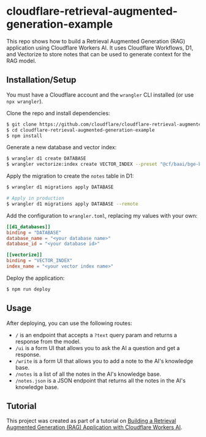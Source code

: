 # cloudflare-retrieval-augmented-generation-example

This repo shows how to build a Retrieval Augmented Generation (RAG) application using Cloudflare Workers AI. It uses Cloudflare Workflows, D1, and Vectorize to store notes that can be used to generate context for the RAG model.

## Installation/Setup

You must have a Cloudflare account and the `wrangler` CLI installed (or use `npx wrangler`).

Clone the repo and install dependencies:

```bash
$ git clone https://github.com/cloudflare/cloudflare-retrieval-augmented-generation-example.git
$ cd cloudflare-retrieval-augmented-generation-example
$ npm install
```

Generate a new database and vector index:

```bash
$ wrangler d1 create DATABASE
$ wrangler vectorize:index create VECTOR_INDEX --preset "@cf/baai/bge-base-en-v1.5"
```

Apply the migration to create the `notes` table in D1:

```bash
$ wrangler d1 migrations apply DATABASE

# Apply in production
$ wrangler d1 migrations apply DATABASE --remote
```

Add the configuration to `wrangler.toml`, replacing my values with your own:

```toml
[[d1_databases]]
binding = "DATABASE"
database_name = "<your database name>"
database_id = "<your database id>"

[[vectorize]]
binding = "VECTOR_INDEX"
index_name = "<your vector index name>"
```

Deploy the application:

```bash
$ npm run deploy
```

## Usage

After deploying, you can use the following routes:

- `/` is an endpoint that accepts a `?text` query param and returns a response from the model.
- `/ui` is a form UI that allows you to ask the AI a question and get a response.
- `/write` is a form UI that allows you to add a note to the AI's knowledge base.
- `/notes` is a list of all the notes in the AI's knowledge base.
- `/notes.json` is a JSON endpoint that returns all the notes in the AI's knowledge base.

## Tutorial

This project was created as part of a tutorial on [Building a Retrieval Augmented Generation (RAG) Application with Cloudflare Workers AI](https://developers.cloudflare.com/workers-ai/tutorials/build-a-retrieval-augmented-generation-ai/).

